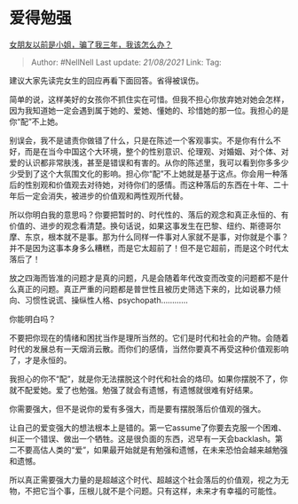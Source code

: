 # 爱得勉强
[女朋友以前是小姐，骗了我三年，我该怎么办？](https://www.zhihu.com/question/393989082/answer/1227589203)

> Author: #NellNell 
> Last update: *21/08/2021* 
> Link:
> Tag: 
  
建议大家先读完女生的回应再看下面回答。省得被误伤。

简单的说，这样美好的女孩你不抓住实在可惜。但我不担心你放弃她对她会怎样，因为我知道她一定会遇到属于她的、爱她、懂她的、珍惜她的那一位。我担心的是你“配”不上她。

别误会，我不是谴责你做错了什么，只是在陈述一个客观事实。不是你有什么不好，而是在当今中国这个大环境，整个的性别意识、伦理观、对婚姻、对个体、对爱的认识都非常肤浅，甚至是错误和有害的。从你的陈述里，我可以看到你多多少少受到了这个大氛围文化的影响。担心你“配”不上她就是基于这点。你会用一种落后的性别观和价值观去对待她，对待你们的感情。而这种落后的东西在十年、二十年后一定会消失，被进步的价值观和两性观所代替。

所以你明白我的意思吗？你要把暂时的、时代性的、落后的观念和真正永恒的、有价值的、进步的观念看清楚。换句话说，如果这事发生在巴黎、纽约、斯德哥尔摩、东京，根本就不是事。那为什么同样一件事对人家就不是事，对你就是个事？并不是因为这事本身多么糟糕，而是它太超前了！但不是它超前，而是这个时代太落后了！

放之四海而皆准的问题才是真的问题，凡是会随着年代改变而改变的问题都不是什么真正的问题。真正严重的问题都是普世性且被历史筛选下来的，比如说暴力倾向、习惯性说谎、操纵性人格、psychopath…………

你能明白吗？

不要把你现在的情绪和困扰当作是理所当然的。它们是时代和社会的产物。会随着时代的发展总有一天烟消云散。而你们的感情，当然你要真不再受这种价值观影响了，才是永恒的。

我担心的你不“配”，就是你无法摆脱这个时代和社会的烙印。如果你摆脱不了，你就不配爱她。爱了也勉强。勉强了就会有遗憾，有遗憾就很难有好结果。

你需要强大，但不是说你的爱有多强大，而是要有摆脱落后价值观的强大。

让自己的爱变强大的想法根本上是错的。第一它assume了你要去克服一个困难、纠正一个错误、做出一个牺牲。这是很负面的东西，迟早有一天会backlash。第二不要高估人类的“爱”，如果最开始就是有勉强和遗憾，在未来恐怕会越来越勉强和遗憾。

所以真正需要强大力量的是超越这个时代、超越这个社会落后的价值观，视之为无物，不把它当个事，压根儿就不是个问题。只有这样，未来才有幸福的可能性。